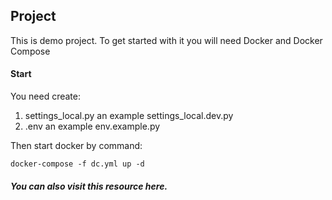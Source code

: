 ## Project

This is demo project. To get started with it you will need Docker and Docker Compose 

#### Start

You need create: 

1. settings_local.py an example settings_local.dev.py 
2. .env an example env.example.py 

Then start docker by command:

`docker-compose -f dc.yml up -d`

##### You can also visit this resource here.